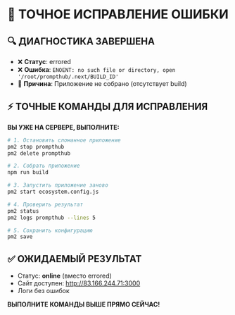 # 🎯 ТОЧНОЕ ИСПРАВЛЕНИЕ ОШИБКИ

## 🔍 ДИАГНОСТИКА ЗАВЕРШЕНА
- ❌ **Статус**: errored 
- ❌ **Ошибка**: `ENOENT: no such file or directory, open '/root/prompthub/.next/BUILD_ID'`
- 🎯 **Причина**: Приложение не собрано (отсутствует build)

## ⚡ ТОЧНЫЕ КОМАНДЫ ДЛЯ ИСПРАВЛЕНИЯ

**ВЫ УЖЕ НА СЕРВЕРЕ, ВЫПОЛНИТЕ:**

```bash
# 1. Остановить сломанное приложение
pm2 stop prompthub
pm2 delete prompthub

# 2. Собрать приложение
npm run build

# 3. Запустить приложение заново  
pm2 start ecosystem.config.js

# 4. Проверить результат
pm2 status
pm2 logs prompthub --lines 5

# 5. Сохранить конфигурацию
pm2 save
```

## ✅ ОЖИДАЕМЫЙ РЕЗУЛЬТАТ
- Статус: **online** (вместо errored)
- Сайт доступен: http://83.166.244.71:3000
- Логи без ошибок

**ВЫПОЛНИТЕ КОМАНДЫ ВЫШЕ ПРЯМО СЕЙЧАС!**
